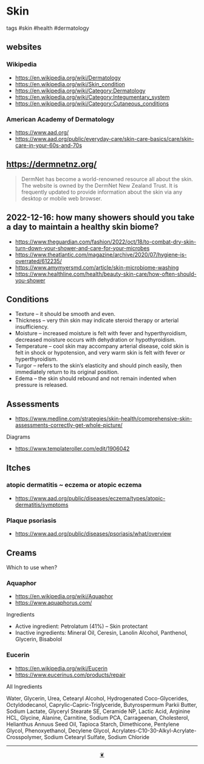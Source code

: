 # Skin

tags #skin #health #dermatology

## websites

### Wikipedia

* https://en.wikipedia.org/wiki/Dermatology
* https://en.wikipedia.org/wiki/Skin_condition
* https://en.wikipedia.org/wiki/Category:Dermatology
* https://en.wikipedia.org/wiki/Category:Integumentary_system
* https://en.wikipedia.org/wiki/Category:Cutaneous_conditions


### American Academy of Dermatology

* https://www.aad.org/
* https://www.aad.org/public/everyday-care/skin-care-basics/care/skin-care-in-your-60s-and-70s

## https://dermnetnz.org/

>DermNet has become a world-renowned resource all about the skin. The website is owned by the DermNet New Zealand Trust. It is frequently updated to provide information about the skin via any desktop or mobile web browser.

## 2022-12-16: how many showers should you take a day to maintain a healthy skin biome?

* https://www.theguardian.com/fashion/2022/oct/18/to-combat-dry-skin-turn-down-your-shower-and-care-for-your-microbes
* https://www.theatlantic.com/magazine/archive/2020/07/hygiene-is-overrated/612235/
* https://www.amymyersmd.com/article/skin-microbiome-washing
* https://www.healthline.com/health/beauty-skin-care/how-often-should-you-shower


## Conditions

* Texture – it should be smooth and even.
* Thickness – very thin skin may indicate steroid therapy or arterial insufficiency.
* Moisture – increased moisture is felt with fever and hyperthyroidism, decreased moisture occurs with dehydration or hypothyroidism.
* Temperature – cool skin may accompany arterial disease, cold skin is felt in shock or hypotension, and very warm skin is felt with fever or hyperthyroidism.
* Turgor – refers to the skin’s elasticity and should pinch easily, then immediately return to its original position.
* Edema – the skin should rebound and not remain indented when pressure is released.

## Assessments

* https://www.medline.com/strategies/skin-health/comprehensive-skin-assessments-correctly-get-whole-picture/

Diagrams

* https://www.templateroller.com/edit/1906042

## Itches

### atopic dermatitis ~ eczema or atopic eczema

* https://www.aad.org/public/diseases/eczema/types/atopic-dermatitis/symptoms

### Plaque psoriasis

* https://www.aad.org/public/diseases/psoriasis/what/overview

## Creams

Which to use when?

### Aquaphor

* https://en.wikipedia.org/wiki/Aquaphor
* https://www.aquaphorus.com/

Ingredients
* Active ingredient: Petrolatum (41%) – Skin protectant
* Inactive ingredients: Mineral Oil, Ceresin, Lanolin Alcohol, Panthenol, Glycerin, Bisabolol


### Eucerin

* https://en.wikipedia.org/wiki/Eucerin
* https://www.eucerinus.com/products/repair

All Ingredients

Water, Glycerin, Urea, Cetearyl Alcohol, Hydrogenated Coco-Glycerides, Octyldodecanol, Caprylic-Capric-Triglyceride, Butyrospermum Parkii Butter, Sodium Lactate, Glyceryl Stearate SE, Ceramide NP, Lactic Acid, Arginine HCL, Glycine, Alanine, Carnitine, Sodium PCA, Carrageenan, Cholesterol, Helianthus Annuus Seed Oil, Tapioca Starch, Dimethicone, Pentylene Glycol, Phenoxyethanol, Decylene Glycol, Acrylates-C10-30-Alkyl-Acrylate-Crosspolymer, Sodium Cetearyl Sulfate, Sodium Chloride


***

<center title="Hello! Click me to go up to the top" ><a class=aDingbat href=javascript:window.scrollTo(0,0);> ❦ </a></center>

